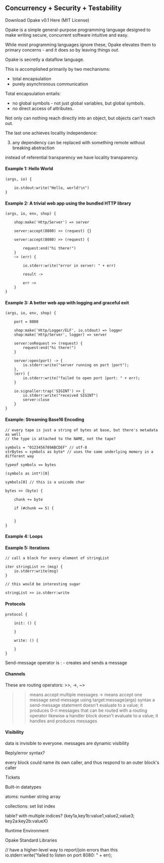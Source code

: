 ## Concurrency + Security + Testability

Download Opake v0.1 Here (MIT License)

Opake is a simple general-purpose programming language designed to make writing secure, concurrent software intuitive and easy.

While most programming languages ignore these, Opake elevates them to primary concerns - and it does so by leaving things *out*.

Opake is secretly a dataflow language.

This is accomplished primarily by two mechanisms:

- total encapsulation
- purely asynchronous communication

Total encapsulation entails:

- no global symbols - not just global variables, but global symbols.
- no direct access of attributes.

Not only can nothing reach directly into an object, but objects can't reach out.

The last one achieves locality independence:

 3. any dependency can be replaced with something remote without breaking abstraction

instead of referential transparency we have locality transparency.

#### Example 1: Hello World


    (args, io) {

        io.stdout:write("Hello, world!\n")
    }

#### Example 2: A trivial web app using the bundled HTTP library

    (args, io, env, shop) {

        shop:make('Http/Server') => server

        server:accept(8080) >> (request) {}

        server:accept(8080) >> (request) {

            request:end("hi there!")
        }
        ~> (err) {

            io.stderr:write("error in server: " + err)

            result ->

            err ~>
        }
    }

#### Example 3: A better web app with logging and graceful exit

    (args, io, env, shop) {

        port = 8080

        shop:make('Http/Logger/ELF', io.stdout) => logger
        shop:make('Http/Server', logger) => server

        server:onRequest >> (request) {
            request:end("hi there!")
        }

        server:open(port) -> {
            io.stderr:write("server running on port |port");
        },
        (err) {
            io.stderr:write("failed to open port |port: " + err);
        }

        io.signaller:trap('SIGINT') >> {
            io.stderr:write("received SIGINT")
            server:close
        }
    }

#### Example: Streaming Base16 Encoding

    // every tape is just a string of bytes at base, but there's metadata as well
    // the type is attached to the NAME, not the tape?

    symbols = "0123456789ABCDEF" // utf-8
    strBytes = symbols as byte* // uses the same underlying memory in a different way

    typeof symbols == bytes

    (symbols as int*)[0]

    symbols[0] // this is a unicode char

    bytes >> (byte) {

        chunk += byte

        if (#chunk == 5) {


        }
    }


#### Example 4: Loops

#### Example 5: Iterations

    // call a block for every element of stringList

    iter stringList >> (msg) {
        io.stderr:write(msg)
    }

    // this would be interesting sugar

    stringList >> io.stderr:write

#### Protocols

    protocol {

        init: () {

        }

        write: () {

        }
    }

Send-message operator is : - creates and sends a message

#### Channels

These are routing operators: >>, ->, ~>
>> means accept multiple messages
-> means accept one message
send message using target:message(args) syntax
a send-message statement doesn't evaluate to a value; it produces 0-n messages that can be routed with a routing operator
likewise a handler block doesn't evaluate to a value; it handles and produces messages

#### Visibility

data is invisible to everyone. messages are dynamic visibility

Reply/error syntax?

every block could name its own caller, and thus respond to an outer block's caller


Tickets

Built-in datatypes

atoms:
number
string
array

collections:
set
list
index

table? with multiple indices? {key1a,key1b:value1,value2,value3; key2a:key2b:valueX}

Runtime Environment

Opake Standard Libraries

 // have a higher-level way to report/join errors than this
io.stderr:write("failed to listen on port 8080: " + err);
